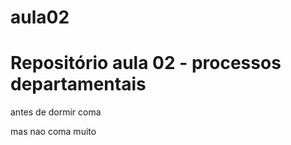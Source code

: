 # aula02

# Repositório aula 02 - processos departamentais

antes de dormir coma

mas nao coma muito
